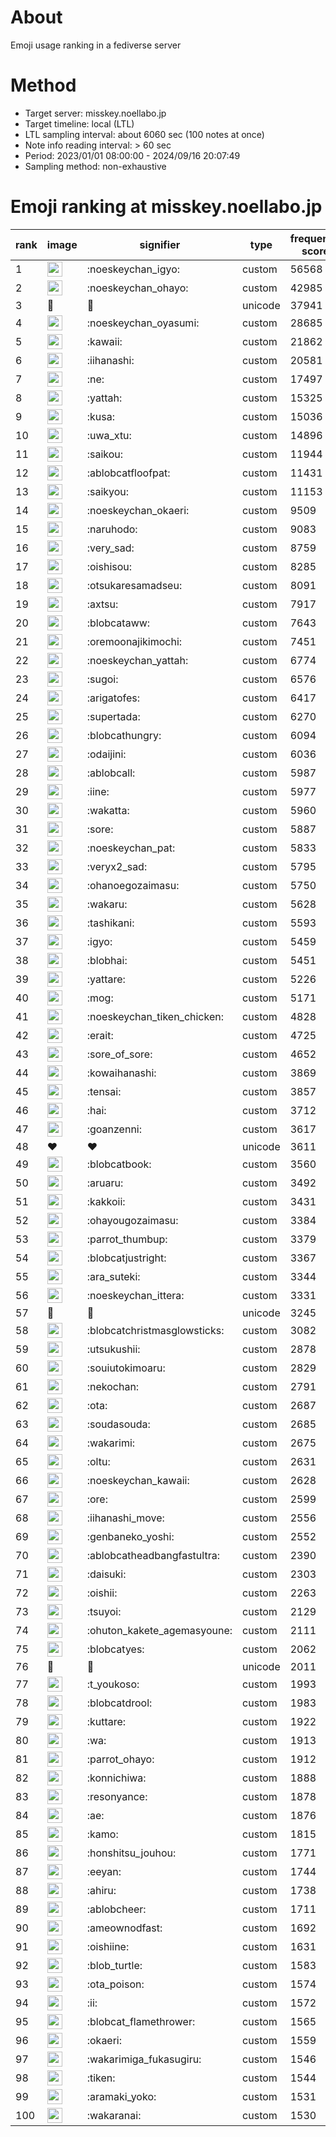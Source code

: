 # About
Emoji usage ranking in a fediverse server

# Method
- Target server: misskey.noellabo.jp
- Target timeline: local (LTL)
- LTL sampling interval: about 6060 sec (100 notes at once)
- Note info reading interval: > 60 sec
- Period: 2023/01/01 08:00:00 - 2024/09/16 20:07:49 
- Sampling method: non-exhaustive

# Emoji ranking at misskey.noellabo.jp

|rank|image|signifier|type|frequency score|
|----|----|----|----|----|
|1|<img height="24" src="https://misskey.noellabo.jp/emoji/noeskeychan_igyo.webp">|:noeskeychan_igyo:|custom|56568|
|2|<img height="24" src="https://misskey.noellabo.jp/emoji/noeskeychan_ohayo.webp">|:noeskeychan_ohayo:|custom|42985|
|3|🎉|🎉|unicode|37941|
|4|<img height="24" src="https://misskey.noellabo.jp/emoji/noeskeychan_oyasumi.webp">|:noeskeychan_oyasumi:|custom|28685|
|5|<img height="24" src="https://misskey.noellabo.jp/emoji/kawaii.webp">|:kawaii:|custom|21862|
|6|<img height="24" src="https://misskey.noellabo.jp/emoji/iihanashi.webp">|:iihanashi:|custom|20581|
|7|<img height="24" src="https://misskey.noellabo.jp/emoji/ne.webp">|:ne:|custom|17497|
|8|<img height="24" src="https://misskey.noellabo.jp/emoji/yattah.webp">|:yattah:|custom|15325|
|9|<img height="24" src="https://misskey.noellabo.jp/emoji/kusa.webp">|:kusa:|custom|15036|
|10|<img height="24" src="https://misskey.noellabo.jp/emoji/uwa_xtu.webp">|:uwa_xtu:|custom|14896|
|11|<img height="24" src="https://misskey.noellabo.jp/emoji/saikou.webp">|:saikou:|custom|11944|
|12|<img height="24" src="https://misskey.noellabo.jp/emoji/ablobcatfloofpat.webp">|:ablobcatfloofpat:|custom|11431|
|13|<img height="24" src="https://misskey.noellabo.jp/emoji/saikyou.webp">|:saikyou:|custom|11153|
|14|<img height="24" src="https://misskey.noellabo.jp/emoji/noeskeychan_okaeri.webp">|:noeskeychan_okaeri:|custom|9509|
|15|<img height="24" src="https://misskey.noellabo.jp/emoji/naruhodo.webp">|:naruhodo:|custom|9083|
|16|<img height="24" src="https://misskey.noellabo.jp/emoji/very_sad.webp">|:very_sad:|custom|8759|
|17|<img height="24" src="https://misskey.noellabo.jp/emoji/oishisou.webp">|:oishisou:|custom|8285|
|18|<img height="24" src="https://misskey.noellabo.jp/emoji/otsukaresamadseu.webp">|:otsukaresamadseu:|custom|8091|
|19|<img height="24" src="https://misskey.noellabo.jp/emoji/axtsu.webp">|:axtsu:|custom|7917|
|20|<img height="24" src="https://misskey.noellabo.jp/emoji/blobcataww.webp">|:blobcataww:|custom|7643|
|21|<img height="24" src="https://misskey.noellabo.jp/emoji/oremoonajikimochi.webp">|:oremoonajikimochi:|custom|7451|
|22|<img height="24" src="https://misskey.noellabo.jp/emoji/noeskeychan_yattah.webp">|:noeskeychan_yattah:|custom|6774|
|23|<img height="24" src="https://misskey.noellabo.jp/emoji/sugoi.webp">|:sugoi:|custom|6576|
|24|<img height="24" src="https://misskey.noellabo.jp/emoji/arigatofes.webp">|:arigatofes:|custom|6417|
|25|<img height="24" src="https://misskey.noellabo.jp/emoji/supertada.webp">|:supertada:|custom|6270|
|26|<img height="24" src="https://misskey.noellabo.jp/emoji/blobcathungry.webp">|:blobcathungry:|custom|6094|
|27|<img height="24" src="https://misskey.noellabo.jp/emoji/odaijini.webp">|:odaijini:|custom|6036|
|28|<img height="24" src="https://misskey.noellabo.jp/emoji/ablobcall.webp">|:ablobcall:|custom|5987|
|29|<img height="24" src="https://misskey.noellabo.jp/emoji/iine.webp">|:iine:|custom|5977|
|30|<img height="24" src="https://misskey.noellabo.jp/emoji/wakatta.webp">|:wakatta:|custom|5960|
|31|<img height="24" src="https://misskey.noellabo.jp/emoji/sore.webp">|:sore:|custom|5887|
|32|<img height="24" src="https://misskey.noellabo.jp/emoji/noeskeychan_pat.webp">|:noeskeychan_pat:|custom|5833|
|33|<img height="24" src="https://misskey.noellabo.jp/emoji/veryx2_sad.webp">|:veryx2_sad:|custom|5795|
|34|<img height="24" src="https://misskey.noellabo.jp/emoji/ohanoegozaimasu.webp">|:ohanoegozaimasu:|custom|5750|
|35|<img height="24" src="https://misskey.noellabo.jp/emoji/wakaru.webp">|:wakaru:|custom|5628|
|36|<img height="24" src="https://misskey.noellabo.jp/emoji/tashikani.webp">|:tashikani:|custom|5593|
|37|<img height="24" src="https://misskey.noellabo.jp/emoji/igyo.webp">|:igyo:|custom|5459|
|38|<img height="24" src="https://misskey.noellabo.jp/emoji/blobhai.webp">|:blobhai:|custom|5451|
|39|<img height="24" src="https://misskey.noellabo.jp/emoji/yattare.webp">|:yattare:|custom|5226|
|40|<img height="24" src="https://misskey.noellabo.jp/emoji/mog.webp">|:mog:|custom|5171|
|41|<img height="24" src="https://misskey.noellabo.jp/emoji/noeskeychan_tiken_chicken.webp">|:noeskeychan_tiken_chicken:|custom|4828|
|42|<img height="24" src="https://misskey.noellabo.jp/emoji/erait.webp">|:erait:|custom|4725|
|43|<img height="24" src="https://misskey.noellabo.jp/emoji/sore_of_sore.webp">|:sore_of_sore:|custom|4652|
|44|<img height="24" src="https://misskey.noellabo.jp/emoji/kowaihanashi.webp">|:kowaihanashi:|custom|3869|
|45|<img height="24" src="https://misskey.noellabo.jp/emoji/tensai.webp">|:tensai:|custom|3857|
|46|<img height="24" src="https://misskey.noellabo.jp/emoji/hai.webp">|:hai:|custom|3712|
|47|<img height="24" src="https://misskey.noellabo.jp/emoji/goanzenni.webp">|:goanzenni:|custom|3617|
|48|❤|❤|unicode|3611|
|49|<img height="24" src="https://misskey.noellabo.jp/emoji/blobcatbook.webp">|:blobcatbook:|custom|3560|
|50|<img height="24" src="https://misskey.noellabo.jp/emoji/aruaru.webp">|:aruaru:|custom|3492|
|51|<img height="24" src="https://misskey.noellabo.jp/emoji/kakkoii.webp">|:kakkoii:|custom|3431|
|52|<img height="24" src="https://misskey.noellabo.jp/emoji/ohayougozaimasu.webp">|:ohayougozaimasu:|custom|3384|
|53|<img height="24" src="https://misskey.noellabo.jp/emoji/parrot_thumbup.webp">|:parrot_thumbup:|custom|3379|
|54|<img height="24" src="https://misskey.noellabo.jp/emoji/blobcatjustright.webp">|:blobcatjustright:|custom|3367|
|55|<img height="24" src="https://misskey.noellabo.jp/emoji/ara_suteki.webp">|:ara_suteki:|custom|3344|
|56|<img height="24" src="https://misskey.noellabo.jp/emoji/noeskeychan_ittera.webp">|:noeskeychan_ittera:|custom|3331|
|57|🍗|🍗|unicode|3245|
|58|<img height="24" src="https://misskey.noellabo.jp/emoji/blobcatchristmasglowsticks.webp">|:blobcatchristmasglowsticks:|custom|3082|
|59|<img height="24" src="https://misskey.noellabo.jp/emoji/utsukushii.webp">|:utsukushii:|custom|2878|
|60|<img height="24" src="https://misskey.noellabo.jp/emoji/souiutokimoaru.webp">|:souiutokimoaru:|custom|2829|
|61|<img height="24" src="https://misskey.noellabo.jp/emoji/nekochan.webp">|:nekochan:|custom|2791|
|62|<img height="24" src="https://misskey.noellabo.jp/emoji/ota.webp">|:ota:|custom|2687|
|63|<img height="24" src="https://misskey.noellabo.jp/emoji/soudasouda.webp">|:soudasouda:|custom|2685|
|64|<img height="24" src="https://misskey.noellabo.jp/emoji/wakarimi.webp">|:wakarimi:|custom|2675|
|65|<img height="24" src="https://misskey.noellabo.jp/emoji/oltu.webp">|:oltu:|custom|2631|
|66|<img height="24" src="https://misskey.noellabo.jp/emoji/noeskeychan_kawaii.webp">|:noeskeychan_kawaii:|custom|2628|
|67|<img height="24" src="https://misskey.noellabo.jp/emoji/ore.webp">|:ore:|custom|2599|
|68|<img height="24" src="https://misskey.noellabo.jp/emoji/iihanashi_move.webp">|:iihanashi_move:|custom|2556|
|69|<img height="24" src="https://misskey.noellabo.jp/emoji/genbaneko_yoshi.webp">|:genbaneko_yoshi:|custom|2552|
|70|<img height="24" src="https://misskey.noellabo.jp/emoji/ablobcatheadbangfastultra.webp">|:ablobcatheadbangfastultra:|custom|2390|
|71|<img height="24" src="https://misskey.noellabo.jp/emoji/daisuki.webp">|:daisuki:|custom|2303|
|72|<img height="24" src="https://misskey.noellabo.jp/emoji/oishii.webp">|:oishii:|custom|2263|
|73|<img height="24" src="https://misskey.noellabo.jp/emoji/tsuyoi.webp">|:tsuyoi:|custom|2129|
|74|<img height="24" src="https://misskey.noellabo.jp/emoji/ohuton_kakete_agemasyoune.webp">|:ohuton_kakete_agemasyoune:|custom|2111|
|75|<img height="24" src="https://misskey.noellabo.jp/emoji/blobcatyes.webp">|:blobcatyes:|custom|2062|
|76|👀|👀|unicode|2011|
|77|<img height="24" src="https://misskey.noellabo.jp/emoji/t_youkoso.webp">|:t_youkoso:|custom|1993|
|78|<img height="24" src="https://misskey.noellabo.jp/emoji/blobcatdrool.webp">|:blobcatdrool:|custom|1983|
|79|<img height="24" src="https://misskey.noellabo.jp/emoji/kuttare.webp">|:kuttare:|custom|1922|
|80|<img height="24" src="https://misskey.noellabo.jp/emoji/wa.webp">|:wa:|custom|1913|
|81|<img height="24" src="https://misskey.noellabo.jp/emoji/parrot_ohayo.webp">|:parrot_ohayo:|custom|1912|
|82|<img height="24" src="https://misskey.noellabo.jp/emoji/konnichiwa.webp">|:konnichiwa:|custom|1888|
|83|<img height="24" src="https://misskey.noellabo.jp/emoji/resonyance.webp">|:resonyance:|custom|1878|
|84|<img height="24" src="https://misskey.noellabo.jp/emoji/ae.webp">|:ae:|custom|1876|
|85|<img height="24" src="https://misskey.noellabo.jp/emoji/kamo.webp">|:kamo:|custom|1815|
|86|<img height="24" src="https://misskey.noellabo.jp/emoji/honshitsu_jouhou.webp">|:honshitsu_jouhou:|custom|1771|
|87|<img height="24" src="https://misskey.noellabo.jp/emoji/eeyan.webp">|:eeyan:|custom|1744|
|88|<img height="24" src="https://misskey.noellabo.jp/emoji/ahiru.webp">|:ahiru:|custom|1738|
|89|<img height="24" src="https://misskey.noellabo.jp/emoji/ablobcheer.webp">|:ablobcheer:|custom|1711|
|90|<img height="24" src="https://misskey.noellabo.jp/emoji/ameownodfast.webp">|:ameownodfast:|custom|1692|
|91|<img height="24" src="https://misskey.noellabo.jp/emoji/oishiine.webp">|:oishiine:|custom|1631|
|92|<img height="24" src="https://misskey.noellabo.jp/emoji/blob_turtle.webp">|:blob_turtle:|custom|1583|
|93|<img height="24" src="https://misskey.noellabo.jp/emoji/ota_poison.webp">|:ota_poison:|custom|1574|
|94|<img height="24" src="https://misskey.noellabo.jp/emoji/ii.webp">|:ii:|custom|1572|
|95|<img height="24" src="https://misskey.noellabo.jp/emoji/blobcat_flamethrower.webp">|:blobcat_flamethrower:|custom|1565|
|96|<img height="24" src="https://misskey.noellabo.jp/emoji/okaeri.webp">|:okaeri:|custom|1559|
|97|<img height="24" src="https://misskey.noellabo.jp/emoji/wakarimiga_fukasugiru.webp">|:wakarimiga_fukasugiru:|custom|1546|
|98|<img height="24" src="https://misskey.noellabo.jp/emoji/tiken.webp">|:tiken:|custom|1544|
|99|<img height="24" src="https://misskey.noellabo.jp/emoji/aramaki_yoko.webp">|:aramaki_yoko:|custom|1531|
|100|<img height="24" src="https://misskey.noellabo.jp/emoji/wakaranai.webp">|:wakaranai:|custom|1530|
